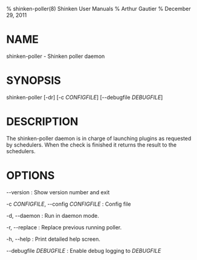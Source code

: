 % shinken-poller(8) Shinken User Manuals
% Arthur Gautier
% December 29, 2011

# NAME

shinken-poller - Shinken poller daemon

# SYNOPSIS

shinken-poller [-dr] [-c *CONFIGFILE*] [--debugfile *DEBUGFILE*]

# DESCRIPTION

The shinken-poller daemon is in charge of launching plugins as requested by
schedulers. When the check is finished it returns the result to the schedulers.

# OPTIONS

\--version
:   Show version number and exit

-c *CONFIGFILE*, \--config *CONFIGFILE*
:   Config file

-d, \--daemon
:   Run in daemon mode.

-r, \--replace
:   Replace previous running poller.

-h, \--help
:   Print detailed help screen.

\--debugfile *DEBUGFILE*
:   Enable debug logging to *DEBUGFILE*
